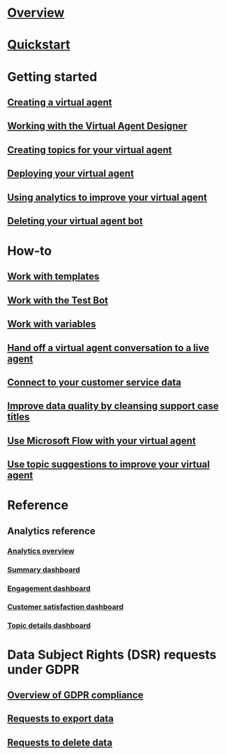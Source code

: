# [Overview](overview.md)

# [Quickstart](quickstart.md)

# Getting started

## [Creating a virtual agent](getting-started-create-bot.md)

## [Working with the Virtual Agent Designer](getting-started-bot-designer.md)

## [Creating topics for your virtual agent](getting-started-create-topics.md)

## [Deploying your virtual agent](getting-started-deploy.md)

## [Using analytics to improve your virtual agent](getting-started-analytics.md)

## [Deleting your virtual agent bot](getting-started-delete-bot.md)

# How-to

## [Work with templates](how-to-templates.md)

## [Work with the Test Bot](how-to-test-bot.md)

## [Work with variables](how-to-variables.md)

## [Hand off a virtual agent conversation to a live agent](how-to-handoff.md)

## [Connect to your customer service data](how-to-connect-data.md)

## [Improve data quality by cleansing support case titles](how-to-cleanse-data.md)

## [Use Microsoft Flow with your virtual agent](how-to-flow.md)

## [Use topic suggestions to improve your virtual agent](how-to-suggestions.md)

# Reference

## Analytics reference

### [Analytics overview](analytics-overview.md)

### [Summary dashboard](analytics-summary.md)

### [Engagement dashboard](analytics-engagement.md)

### [Customer satisfaction dashboard](analytics-csat.md)

### [Topic details dashboard](analytics-topic-details.md)

# Data Subject Rights (DSR) requests under GDPR

## [Overview of GDPR compliance](gdpr-summary.md)

## [Requests to export data](gdpr-export.md)

## [Requests to delete data](gdpr-delete.md)